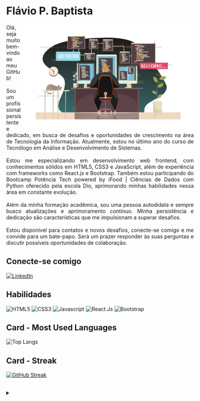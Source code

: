 # Flávio P. Baptista

<img align="right" alt="Developer Art" width="460px" src="./assets/dev-art.png">

<p align="justify">Olá, seja muito bem-vindo ao meu GitHub!
<br>
<br>
Sou um profissional persistente e dedicado, em busca de desafios e oportunidades de crescimento na área de Tecnologia da Informação. Atualmente, estou no último ano do curso de Tecnólogo em Análise e Desenvolvimento de Sistemas.
<br>
<br>
Estou me especializando em desenvolvimento web frontend, com conhecimentos sólidos em HTML5, CSS3 e JavaScript, além de experiência com frameworks como React.js e Bootstrap. Também estou participando do Bootcamp Potência Tech powered by iFood | Ciências de Dados com Python oferecido pela escola Dio, aprimorando minhas habilidades nessa área em constante evolução.
<br>
<br>
Além da minha formação acadêmica, sou uma pessoa autodidata e sempre busco atualizações e aprimoramento contínuo. Minha persistência e dedicação são características que me impulsionam a superar desafios.
<br>
<br>
Estou disponível para contatos e novos desafios, conecte-se comigo e me convide para um bate-papo. Será um prazer responder às suas perguntas e discutir possíveis oportunidades de colaboração.
<p>

## Conecte-se comigo
[![LinkedIn](https://img.shields.io/badge/LinkedIn-141E30?style=for-the-badge&logo=linkedin&logoColor=6dd5ed)](https://www.linkedin.com/in/flaviopbaptista/)

## Habilidades
![HTML5](https://img.shields.io/badge/HTML5-141E30?style=for-the-badge&logo=html5)
![CSS3](https://img.shields.io/badge/CSS3-141E30?style=for-the-badge&logo=css3&logoColor=264CE4)
![Javascript](https://img.shields.io/badge/Javascript-141E30?style=for-the-badge&logo=javascript)
![React.Js](https://img.shields.io/badge/React.js-141E30?style=for-the-badge&logo=react)
![Bootstrap](https://img.shields.io/badge/Bootstrap-141E30?style=for-the-badge&logo=bootstrap)




## Card - Most Used Languages
![Top Langs](https://github-readme-stats-git-masterrstaa-rickstaa.vercel.app/api/top-langs/?username=flaviobaptista&bg_color=141E30&border_color=6dd5ed&title_color=7F7FD5&text_color=FFF)

## Card - Streak
[![GitHub Streak](https://streak-stats.demolab.com/?user=flaviobaptista&theme=tokyonight&background=141E30&border=6dd5ed&dates=FFF)](https://git.io/streak-stats)

<br>

<details align="left">
  <summary></summary> 

  ## Attributions and references
 
  - Badges by <a href="https://shields.io/">shields.io</a><br>
  - GitHub Stats by <a href="https://github.com/anuraghazra/github-readme-stats">anuraghazra</a>
  - O programador created by <a href="https://br.freepik.com/vetores-gratis/o-programador-trabalha-com-ilustracao-plana-dos-simbolos-do-dia-de-trabalho_15329611.htm#page=5&query=developer&position=31&from_view=search&track=sph#position=31&page=5&query=developer">Imagem de macrovector</a> no Freepik <br>
  - Template inspired by - <a href="https://github.com/elidianaandrade">Elidiana Andrade</a>
  <br>
  <br>
  <br>

 
  <div align="center">Modified by <a href="https://github.com/flaviobaptista">Flávio P. Baptista</a>.</div>
    <br>

</details>

